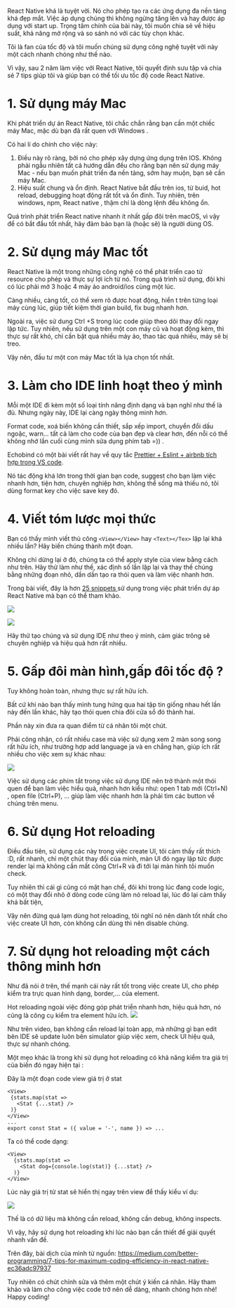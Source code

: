 React Native khá là tuyệt vời. Nó cho phép tạo ra các ứng dụng đa nền tảng khá đẹp mắt. Việc áp dụng chúng thì không ngừng tăng lên và hay được áp dụng với start up.
Trọng tâm chính của bài này, tôi muốn chia sẻ về hiệu suất, khả năng mở rộng và so sánh nó với các tùy chọn khác.

Tôi là fan của tốc độ và tôi muốn chúng sử dụng công nghệ tuyệt vời này một cách nhanh chóng như thế nào.

Vì vậy, sau 2 năm làm việc với React Native, tôi quyết định sưu tập và chia sẻ 7 tips giúp tôi và giúp bạn có thể tối ưu tốc độ code React Native.

# 1. Sử dụng máy Mac
Khi phát triển dự án React Native, tôi chắc chắn rằng bạn cần một chiếc máy Mac,  mặc dù bạn đã rất quen với Windows .

Có hai lí do chính cho việc này: 

1. Điều này rõ ràng, bởi nó cho phép xây dựng ứng dụng trên IOS. Không phải ngẫu nhiên tất cả hướng dẫn đều cho rằng bạn nên sử dụng máy Mac - nếu bạn muốn phát triển đa nền tảng, sớm hay muộn, bạn sẽ cần máy Mac.
2. Hiệu suất chung và ổn định. React Native bắt đầu trên ios, từ buid, hot reload, debugging hoạt động rất tốt và ổn đinh. Tuy nhiên, trên windows, npm, React native , thậm chí là dòng lệnh đều không ổn.

Quá trình phát triển React native nhanh ít nhất gấp đôi trên macOS, vì vậy để có bắt đầu tốt nhất, hãy đảm bảo bạn là (hoặc sẽ) là người dùng OS.

# 2. Sử dụng máy Mac tốt 
React Native là một trong những công nghệ có thể phát triển cao từ resource cho phép và thực sự lợi ích từ nó. Trong quá trình sử dụng, đôi khi có lúc phải mở 3 hoặc 4 máy ảo android/ios cùng một lúc.

Càng nhiều, càng tốt, có thể xem rõ được hoạt động, hiển t  trên từng loại máy cùng lúc,  giúp tiết kiệm thời gian build, fix bug nhanh hơn.

Ngoài ra, việc sử dung Ctrl +S trong lúc code giúp theo dõi thay đổi ngay lập tức.
Tuy nhiên, nếu sử dụng trên một con máy cũ và hoạt động kém, thì thực sự rất khó, chỉ cần bật quá nhiều máy ảo, thao tác quá nhiều, máy sẽ bị treo.

Vậy nên, đầu tư một con máy Mac tốt là lựa chọn tốt nhất.

# 3. Làm cho IDE linh hoạt theo ý mình
Mỗi một IDE đi kèm một số loại tính năng định dạng và bạn nghĩ như thế là đủ.
Nhưng ngày này, IDE lại càng ngày thông minh hơn.

Format code, xoá biến không cần thiết, sắp xếp import, chuyển đổi dấu ngoặc, warn... tất cả làm cho code của bạn đẹp và clear hơn, đến nỗi có thể không nhớ lần cuối cùng mình sửa dụng phím tab =)) .

Echobind có một bài viết rất hay về quy tắc [Prettier + Eslint + airbnb tích hợp trong VS code](https://blog.echobind.com/integrating-prettier-eslint-airbnb-style-guide-in-vscode-47f07b5d7d6a).


Nó tác động khá lớn trong thời gian bạn code, suggest cho bạn làm việc nhanh hơn, tiện hơn, chuyên nghiệp hơn, không thể sống mà thiếu nó, tôi dùng format key cho việc save key đó.

# 4. Viết tóm lược mọi thức
Bạn có thấy mình viết thủ công `<View></View>` hay `<Text></Tex>` lặp lại khá nhiều lần? Hãy biến chúng thành một đoạn.

Không chỉ dừng lại ở đó, chúng ta có thể apply style của view bằng cách như trên.
Hãy thử làm như thế, xác định số lần lặp lại và thay thế chúng bằng những đoạn nhỏ, dần dần tạo ra thói quen và làm việc nhanh hơn.

Trong bài viết, đây là hơn [25 snippets ](https://pastebin.com/9zJRdHLs) sử dụng trong việc phát triển dự áp React Native mà bạn có thể tham khảo. 

![](https://images.viblo.asia/e95aae7c-4711-488a-8937-3765cf8d0e9b.gif)

 ![](https://images.viblo.asia/d712d3fd-ce38-453a-8cb7-5a0bc502b62f.gif)

Hãy thử tạo chúng và sử dụng IDE như theo ý mình, cảm giác trông sẽ chuyên nghiệp và hiệu quả hơn rất nhiều.

# 5. Gấp đôi màn hình,gấp đôi tốc độ ?
Tuy không hoàn toàn, nhưng thực sự rất hữu ích.

Bất cứ khi nào bạn thấy mình tung hứng qua hai tập tin giống nhau hết lần này đến lần khác, hãy tạo thói quen chia đôi cửa sổ đó thành hai.

Phần này xin đưa ra quan điểm từ cá nhân tôi một chút.

Phải công nhận, có rất nhiều case mà việc sử dụng xem 2 màn song song rất hữu ích, như trường hợp add language ja và en chẳng hạn, giúp ích rất nhiều cho việc xem sự khác nhau: 

![](https://images.viblo.asia/0fd9ce95-cd5a-4ac5-b7de-a7bc7689b44d.png)


Việc sử dụng các phím tắt trong việc sử dụng IDE nên trở thành một thói quen để bạn làm việc hiểu quả, nhanh hơn kiểu như: open 1 tab mới (Ctrl+N) , open file (Ctrl+P), ... giúp làm việc nhanh hơn là phải tìm các button về chúng trên menu.

# 6. Sử dụng Hot reloading
Điều đầu tiên, sử dụng các này trong việc create UI, tôi cảm thấy rất thích :D, rất nhanh, chỉ một chút thay đổi của mình, màn UI đó ngay lập tức được render lại mà không cần mất công Ctrl+R và đi tới lại màn hình tôi muốn check.

Tuy nhiên thì cái gì cũng có mặt hạn chế, đôi khi trong lúc đang code logic, có một thay đổi nhỏ ở dòng code cũng làm nó reload lại, lúc đó lại cảm thấy khá bất tiện,

Vậy nên đừng quá lạm dùng hot reloading, tôi nghĩ nó nên dành tốt nhất cho việc create UI hơn, còn không cần dùng thì nên disable chúng.

# 7. Sử dụng hot reloading một cách thông minh hơn
Như đã nói ở trên, thế mạnh cái này rất tốt trong việc create UI, cho phép kiểm tra trực quan hình dạng, border,... của element.

Hot reloading ngoài việc đóng góp phát triển nhanh hơn, hiệu quả hơn, nó cũng là công cụ kiểm tra element hữu ích.
![](https://images.viblo.asia/f30b102e-cad7-49a4-a9a6-b29cde275591.gif)

Như trên video, bạn không cần reload lại toàn app, mà những gì bạn edit bên IDE sẽ update luôn bên simulator giúp việc xem, check UI hiệu quả, thực sự nhanh chóng.

Một mẹo khác là trong khi sử dụng hot reloading có khả năng kiểm tra giá trị của biến đó ngay hiện tại :

Đây là một đoạn code view giá trị ở stat
```
<View>
 {stats.map(stat => 
   <Stat {...stat} />
 )}
</View>
...
export const Stat = ({ value = '-', name }) => ...
```
Ta có thể code dạng: 
```
<View>
  {stats.map(stat => 
    <Stat dog={console.log(stat)} {...stat} />
  )}
</View>
```
Lúc này giá trị từ stat sẽ hiển thị ngay trên view để thấy kiểu ví dụ: 

![](https://images.viblo.asia/ca8dc611-695a-468b-ba8d-bd6e6ea0cabb.png)

Thế là có dữ liệu mà không cần reload, không cần debug, không inspects.

Vì vậy, hãy sử dụng hot reloading khi lúc nào bạn cần thiết để giải quyết nhanh vấn đề.

Trên đây, bài dịch của mình từ nguồn: https://medium.com/better-programming/7-tips-for-maximum-coding-efficiency-in-react-native-ec36adc97937

Tuy nhiên có chút chỉnh sửa và thêm một chút ý kiến cá nhân.
Hãy tham khảo và làm cho công việc code trở nên dễ dàng, nhanh chóng hơn nhé!
Happy coding!